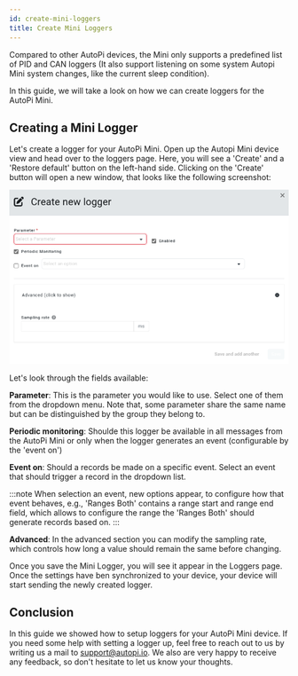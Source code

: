```yaml
---
id: create-mini-loggers
title: Create Mini Loggers
---
```


Compared to other AutoPi devices, the Mini only supports a predefined list of PID and CAN loggers (It also support listening on some system Autopi Mini system changes, like the current sleep condition).

In this guide, we will take a look on how we can create loggers for the AutoPi Mini.

## Creating a Mini Logger
Let's create a logger for your AutoPi Mini.
Open up the Autopi Mini device view and head over to the loggers page.
Here, you will see a 'Create' and a 'Restore default' button on the left-hand side.
Clicking on the 'Create' button will open a new window, that looks like the following screenshot:

![Create PID Logger Window](/img/guides/create_mini_loggers/AutoPiMiniLogger.png)

Let's look through the fields available:

**Parameter**: This is the parameter you would like to use.
Select one of them from the dropdown menu.
Note that, some parameter share the same name but can be distinguished by the group they belong to.

**Periodic monitoring**: Shoulde this logger be available in all messages from the AutoPi Mini or only when the logger generates an event (configurable by the 'event on')

**Event on**: Should a records be made on a specific event.
Select an event that should trigger a record in the dropdown list.

:::note
When selection an event, new options appear, to configure how that event behaves, e.g., 'Ranges Both' contains a range start and range end field, which allows to configure the range the 'Ranges Both' should generate records based on.
:::

**Advanced**: In the advanced section you can modify the sampling rate, which controls how long a value should remain the same before changing.

Once you save the Mini Logger, you will see it appear in the Loggers page.
Once the settings have ben synchronized to your device, your device will start sending the newly created logger.

## Conclusion
In this guide we showed how to setup loggers for your AutoPi Mini device.
If you need some help with setting a logger up, feel free to reach out to us by writing us a mail
to support@autopi.io\. We also are very happy to receive any feedback, so don't hesitate to let us
know your thoughts.
